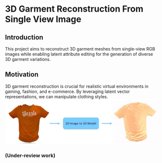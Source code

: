 # 3D Garment Reconstruction From Single View Image 

## Introduction
This project aims to reconstruct 3D garment meshes from single-view RGB images while enabling latent attribute editing for the generation of diverse 3D garment variations.

## Motivation
3D garment reconstruction is crucial for realistic virtual environments in gaming, fashion, and e-commerce. By leveraging latent vector representations, we can manipulate clothing styles.
![2D Image to 3D Garment Mesh](https://github.com/Jatinkalal/3GSIM/blob/main/Image/fILE5.png)


### (Under-review work)













